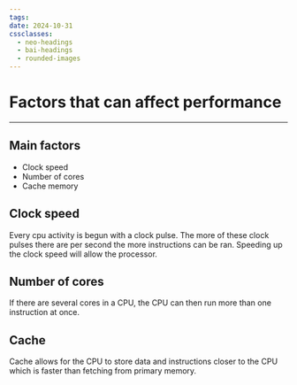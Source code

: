 ```yaml
---
tags: 
date: 2024-10-31
cssclasses:
  - neo-headings
  - bai-headings
  - rounded-images
---
```

# Factors that can affect performance

***
## Main factors
- Clock speed
- Number of cores
- Cache memory

## Clock speed
Every cpu activity is begun with a clock pulse. The more of these clock pulses there are per second the more instructions can be ran. Speeding up the clock speed will allow the processor.
## Number of cores
If there are several cores in a CPU, the CPU can then run more than one instruction at once. 
## Cache
Cache allows for the CPU to store data and instructions closer to the CPU which is faster than fetching from primary memory.